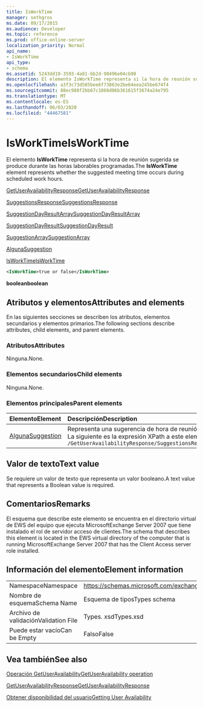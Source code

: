 ```yaml
---
title: IsWorkTime
manager: sethgros
ms.date: 09/17/2015
ms.audience: Developer
ms.topic: reference
ms.prod: office-online-server
localization_priority: Normal
api_name:
- IsWorkTime
api_type:
- schema
ms.assetid: 5243dd19-3593-4a81-bb2d-90496e04cb98
description: El elemento IsWorkTime representa si la hora de reunión sugerida se produce durante las horas laborables programadas.
ms.openlocfilehash: a3f3c73d585bee6f73863e2be64eea245be674f4
ms.sourcegitcommit: 88ec988f2bb67c1866d06b361615f3674a24e795
ms.translationtype: MT
ms.contentlocale: es-ES
ms.lasthandoff: 06/03/2020
ms.locfileid: "44467581"
---
```

# <a name="isworktime"></a><span data-ttu-id="bae2f-103">IsWorkTime</span><span class="sxs-lookup"><span data-stu-id="bae2f-103">IsWorkTime</span></span>

<span data-ttu-id="bae2f-104">El elemento **IsWorkTime** representa si la hora de reunión sugerida se produce durante las horas laborables programadas.</span><span class="sxs-lookup"><span data-stu-id="bae2f-104">The **IsWorkTime** element represents whether the suggested meeting time occurs during scheduled work hours.</span></span> 
  
[<span data-ttu-id="bae2f-105">GetUserAvailabilityResponse</span><span class="sxs-lookup"><span data-stu-id="bae2f-105">GetUserAvailabilityResponse</span></span>](getuseravailabilityresponse.md)
  
[<span data-ttu-id="bae2f-106">SuggestionsResponse</span><span class="sxs-lookup"><span data-stu-id="bae2f-106">SuggestionsResponse</span></span>](suggestionsresponse.md)
  
[<span data-ttu-id="bae2f-107">SuggestionDayResultArray</span><span class="sxs-lookup"><span data-stu-id="bae2f-107">SuggestionDayResultArray</span></span>](suggestiondayresultarray.md)
  
[<span data-ttu-id="bae2f-108">SuggestionDayResult</span><span class="sxs-lookup"><span data-stu-id="bae2f-108">SuggestionDayResult</span></span>](suggestiondayresult.md)
  
[<span data-ttu-id="bae2f-109">SuggestionArray</span><span class="sxs-lookup"><span data-stu-id="bae2f-109">SuggestionArray</span></span>](suggestionarray.md)
  
[<span data-ttu-id="bae2f-110">Alguna</span><span class="sxs-lookup"><span data-stu-id="bae2f-110">Suggestion</span></span>](suggestion.md)
  
[<span data-ttu-id="bae2f-111">IsWorkTime</span><span class="sxs-lookup"><span data-stu-id="bae2f-111">IsWorkTime</span></span>](isworktime.md)
  
```xml
<IsWorkTime>true or false</IsWorkTime>
```

 <span data-ttu-id="bae2f-112">**boolean**</span><span class="sxs-lookup"><span data-stu-id="bae2f-112">**boolean**</span></span>
## <a name="attributes-and-elements"></a><span data-ttu-id="bae2f-113">Atributos y elementos</span><span class="sxs-lookup"><span data-stu-id="bae2f-113">Attributes and elements</span></span>

<span data-ttu-id="bae2f-114">En las siguientes secciones se describen los atributos, elementos secundarios y elementos primarios.</span><span class="sxs-lookup"><span data-stu-id="bae2f-114">The following sections describe attributes, child elements, and parent elements.</span></span>
  
### <a name="attributes"></a><span data-ttu-id="bae2f-115">Atributos</span><span class="sxs-lookup"><span data-stu-id="bae2f-115">Attributes</span></span>

<span data-ttu-id="bae2f-116">Ninguna.</span><span class="sxs-lookup"><span data-stu-id="bae2f-116">None.</span></span>
  
### <a name="child-elements"></a><span data-ttu-id="bae2f-117">Elementos secundarios</span><span class="sxs-lookup"><span data-stu-id="bae2f-117">Child elements</span></span>

<span data-ttu-id="bae2f-118">Ninguna.</span><span class="sxs-lookup"><span data-stu-id="bae2f-118">None.</span></span>
  
### <a name="parent-elements"></a><span data-ttu-id="bae2f-119">Elementos principales</span><span class="sxs-lookup"><span data-stu-id="bae2f-119">Parent elements</span></span>

|<span data-ttu-id="bae2f-120">**Elemento**</span><span class="sxs-lookup"><span data-stu-id="bae2f-120">**Element**</span></span>|<span data-ttu-id="bae2f-121">**Descripción**</span><span class="sxs-lookup"><span data-stu-id="bae2f-121">**Description**</span></span>|
|:-----|:-----|
|[<span data-ttu-id="bae2f-122">Alguna</span><span class="sxs-lookup"><span data-stu-id="bae2f-122">Suggestion</span></span>](suggestion.md) <br/> |<span data-ttu-id="bae2f-123">Representa una sugerencia de hora de reunión única.</span><span class="sxs-lookup"><span data-stu-id="bae2f-123">Represents a single meeting time suggestion.</span></span>  <br/> <span data-ttu-id="bae2f-124">La siguiente es la expresión XPath a este elemento:</span><span class="sxs-lookup"><span data-stu-id="bae2f-124">The following is the XPath expression to this element:</span></span>  <br/>  `/GetUserAvailabilityResponse/SuggestionsResponse/SuggestionDayResultArray/SuggestionDayResult[i]/SuggestionArray/Suggestion[i]` <br/> |
   
## <a name="text-value"></a><span data-ttu-id="bae2f-125">Valor de texto</span><span class="sxs-lookup"><span data-stu-id="bae2f-125">Text value</span></span>

<span data-ttu-id="bae2f-126">Se requiere un valor de texto que representa un valor booleano.</span><span class="sxs-lookup"><span data-stu-id="bae2f-126">A text value that represents a Boolean value is required.</span></span>
  
## <a name="remarks"></a><span data-ttu-id="bae2f-127">Comentarios</span><span class="sxs-lookup"><span data-stu-id="bae2f-127">Remarks</span></span>

<span data-ttu-id="bae2f-128">El esquema que describe este elemento se encuentra en el directorio virtual de EWS del equipo que ejecuta MicrosoftExchange Server 2007 que tiene instalado el rol de servidor acceso de clientes.</span><span class="sxs-lookup"><span data-stu-id="bae2f-128">The schema that describes this element is located in the EWS virtual directory of the computer that is running MicrosoftExchange Server 2007 that has the Client Access server role installed.</span></span>
  
## <a name="element-information"></a><span data-ttu-id="bae2f-129">Información del elemento</span><span class="sxs-lookup"><span data-stu-id="bae2f-129">Element information</span></span>

|||
|:-----|:-----|
|<span data-ttu-id="bae2f-130">Namespace</span><span class="sxs-lookup"><span data-stu-id="bae2f-130">Namespace</span></span>  <br/> |https://schemas.microsoft.com/exchange/services/2006/types  <br/> |
|<span data-ttu-id="bae2f-131">Nombre de esquema</span><span class="sxs-lookup"><span data-stu-id="bae2f-131">Schema Name</span></span>  <br/> |<span data-ttu-id="bae2f-132">Esquema de tipos</span><span class="sxs-lookup"><span data-stu-id="bae2f-132">Types schema</span></span>  <br/> |
|<span data-ttu-id="bae2f-133">Archivo de validación</span><span class="sxs-lookup"><span data-stu-id="bae2f-133">Validation File</span></span>  <br/> |<span data-ttu-id="bae2f-134">Types. xsd</span><span class="sxs-lookup"><span data-stu-id="bae2f-134">Types.xsd</span></span>  <br/> |
|<span data-ttu-id="bae2f-135">Puede estar vacío</span><span class="sxs-lookup"><span data-stu-id="bae2f-135">Can be Empty</span></span>  <br/> |<span data-ttu-id="bae2f-136">Falso</span><span class="sxs-lookup"><span data-stu-id="bae2f-136">False</span></span>  <br/> |
   
## <a name="see-also"></a><span data-ttu-id="bae2f-137">Vea también</span><span class="sxs-lookup"><span data-stu-id="bae2f-137">See also</span></span>



[<span data-ttu-id="bae2f-138">Operación GetUserAvailability</span><span class="sxs-lookup"><span data-stu-id="bae2f-138">GetUserAvailability operation</span></span>](getuseravailability-operation.md)
  
[<span data-ttu-id="bae2f-139">GetUserAvailabilityResponse</span><span class="sxs-lookup"><span data-stu-id="bae2f-139">GetUserAvailabilityResponse</span></span>](getuseravailabilityresponse.md)


[<span data-ttu-id="bae2f-140">Obtener disponibilidad del usuario</span><span class="sxs-lookup"><span data-stu-id="bae2f-140">Getting User Availability</span></span>](https://msdn.microsoft.com/library/d4133fcb-9b0f-4e6b-aadf-a389da83516a%28Office.15%29.aspx)

